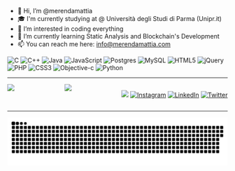 - 👋 Hi, I’m @merendamattia
- 🎓 I'm currently studying at @ Università degli Studi di Parma (Unipr.it)
- 👀 I’m interested in coding everything
- 🌱 I’m currently learning Static Analysis and Blockchain's Development
- 📫 You can reach me here: info@merendamattia.com

![C](https://img.shields.io/badge/c-%2300599C.svg?style=for-the-badge&logo=c&logoColor=white) ![C++](https://img.shields.io/badge/c++-%2300599C.svg?style=for-the-badge&logo=c%2B%2B&logoColor=white) ![Java](https://img.shields.io/badge/java-%23ED8B00.svg?style=for-the-badge&logo=java&logoColor=white) ![JavaScript](https://img.shields.io/badge/javascript-%23323330.svg?style=for-the-badge&logo=javascript&logoColor=%23F7DF1E) ![Postgres](https://img.shields.io/badge/postgres-%23316192.svg?style=for-the-badge&logo=postgresql&logoColor=white) ![MySQL](https://img.shields.io/badge/mysql-%2300f.svg?style=for-the-badge&logo=mysql&logoColor=white) ![HTML5](https://img.shields.io/badge/html5-%23E34F26.svg?style=for-the-badge&logo=html5&logoColor=white) ![jQuery](https://img.shields.io/badge/jquery-%230769AD.svg?style=for-the-badge&logo=jquery&logoColor=white) ![PHP](https://img.shields.io/badge/php-%23777BB4.svg?style=for-the-badge&logo=php&logoColor=white) ![CSS3](https://img.shields.io/badge/css3-%231572B6.svg?style=for-the-badge&logo=css3&logoColor=white) ![Objective-c](https://img.shields.io/badge/objective%20c-%23ED8B00.svg?style=for-the-badge&logo=c&logoColor=white) ![Python](https://img.shields.io/badge/python-3670A0?style=for-the-badge&logo=python&logoColor=ffdd54)
<!--
---
<p align="center">
 <img align='center' width="49%" src="https://github-readme-stats.vercel.app/api?username=merendamattia&theme=react&hide_border=true&include_all_commits=false&count_private=false"/>
 <img align='center' width="49%" src="https://github-readme-streak-stats.herokuapp.com/?user=merendamattia&theme=react&hide_border=true"/>
</p>
-->
---

<div style="display: flex; flex-wrap: wrap;" align="center">
 <!--<img style="flex: 1 1 100px;" src="https://github-readme-stats.vercel.app/api?username=merendamattia&theme=react&hide_border=true&include_all_commits=false&count_private=false"/>-->
 <img style="flex: 1 1 100px;" src="https://github-readme-streak-stats.herokuapp.com/?user=merendamattia&theme=react&hide_border=true"/>
 <br>
 <img style="flex: 1 1 100px;" src="https://github-readme-stats.vercel.app/api/top-langs/?username=merendamattia&theme=react&hide_border=true&include_all_commits=true&count_private=true&layout=compact"/>
 <br><br>

[![](https://visitcount.itsvg.in/api?id=merendamattia&icon=0&color=0)](https://visitcount.itsvg.in) [![Instagram](https://img.shields.io/badge/Instagram-%23E4405F.svg?logo=Instagram&logoColor=white)](https://instagram.com/merendamattia) [![LinkedIn](https://img.shields.io/badge/LinkedIn-%230077B5.svg?logo=linkedin&logoColor=white)](https://linkedin.com/in/merendamattia) [![Twitter](https://img.shields.io/badge/Twitter-%231DA1F2.svg?logo=Twitter&logoColor=white)](https://twitter.com/merendamattiaa) 
 </div>
 
---

<p align="center">
 <a href=#><img src="contributions.svg"></a>
</p>
<!-- Proudly created with GPRM ( https://gprm.itsvg.in ) -->
